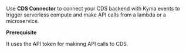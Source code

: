 Use **CDS Connector** to connect your CDS backend with Kyma events to trigger serverless compute and make API calls from a lambda or a microservice.

**Prerequisite**

It uses the API token for makinng API calls to CDS.


